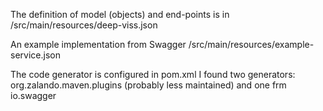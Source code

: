 


The definition of model (objects) and end-points is in
/src/main/resources/deep-viss.json

An example implementation from Swagger
/src/main/resources/example-service.json

The code generator is configured in pom.xml
I found two generators:
org.zalando.maven.plugins (probably less maintained)
and one frm
io.swagger



